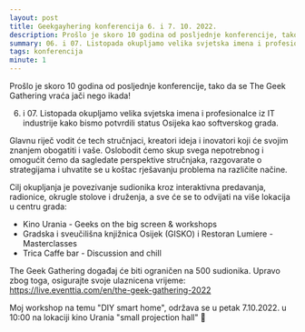 ```yaml
---
layout: post
title: Geekgayhering konferencija 6. i 7. 10. 2022.
description: Prošlo je skoro 10 godina od posljednje konferencije, tako da se The Geek Gathering vraća jači nego ikada!
summary: 06. i 07. Listopada okupljamo velika svjetska imena i profesionalce iz IT industrije kako bismo potvrdili status Osijeka kao softverskog grada.
tags: konferencija
minute: 1
---
```


Prošlo je skoro 10 godina od posljednje konferencije, tako da se The Geek Gathering vraća jači nego ikada!

06. i 07. Listopada okupljamo velika svjetska imena i profesionalce iz IT industrije kako bismo potvrdili status Osijeka kao softverskog grada.

Glavnu riječ vodit će tech stručnjaci, kreatori ideja i inovatori koji će svojim znanjem obogatiti i vaše. Oslobodit ćemo skup svega nepotrebnog i omogućit ćemo da sagledate perspektive stručnjaka, razgovarate o strategijama i uhvatite se u koštac rješavanju problema na različite načine.

Cilj okupljanja je povezivanje sudionika kroz interaktivna predavanja, radionice, okrugle stolove i druženja, a sve će se to odvijati na više lokacija u centru grada:

- Kino Urania - Geeks on the big screen & workshops
- Gradska i sveučilišna knjižnica Osijek (GISKO) i Restoran Lumiere - Masterclasses
- Trica Caffe bar - Discussion and chill

The Geek Gathering događaj će biti ograničen na 500 sudionika. Upravo zbog toga, osigurajte svoje ulaznicena vrijeme: https://live.eventtia.com/en/the-geek-gathering-2022

Moj workshop na temu "DIY smart home", održava se u petak 7.10.2022. u 10:00 na lokaciji kino Urania "small projection hall" 🎉 
